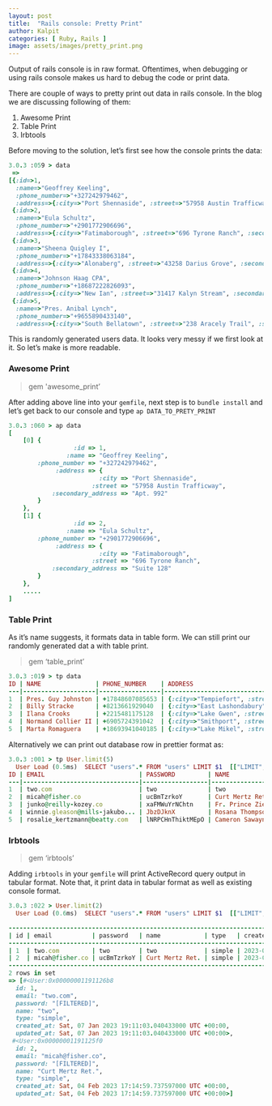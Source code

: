 ```yaml
---
layout: post
title:  "Rails console: Pretty Print"
author: Kalpit
categories: [ Ruby, Rails ]
image: assets/images/pretty_print.png
---
```


Output of rails console is in raw format. Oftentimes, when debugging or using rails console makes us hard to debug the code or print data.

There are couple of ways to pretty print out data in rails console. In the blog we are discussing following of them:

1. Awesome Print
2. Table Print
3. Irbtools

Before moving to the solution, let’s first see how the console prints the data:

```ruby
3.0.3 :059 > data
 => 
[{:id=>1,                           
  :name=>"Geoffrey Keeling",        
  :phone_number=>"+327242979462",   
  :address=>{:city=>"Port Shennaside", :street=>"57958 Austin Trafficway", :secondary_address=>"Apt. 992"}},
 {:id=>2,                           
  :name=>"Eula Schultz",            
  :phone_number=>"+2901772906696",  
  :address=>{:city=>"Fatimaborough", :street=>"696 Tyrone Ranch", :secondary_address=>"Suite 128"}},
 {:id=>3,                           
  :name=>"Sheena Quigley I",        
  :phone_number=>"+17843338063184", 
  :address=>{:city=>"Alonaberg", :street=>"43258 Darius Grove", :secondary_address=>"Suite 870"}},
 {:id=>4,
  :name=>"Johnson Haag CPA",
  :phone_number=>"+18687222826093",
  :address=>{:city=>"New Ian", :street=>"31417 Kalyn Stream", :secondary_address=>"Apt. 885"}},
 {:id=>5,
  :name=>"Pres. Anibal Lynch",
  :phone_number=>"+9655890433140",
  :address=>{:city=>"South Bellatown", :street=>"238 Aracely Trail", :secondary_address=>"Apt. 534"}}]
```

This is randomly generated users data. It looks very messy if we first look at it. So let’s make is more readable.


### Awesome Print

> gem 'awesome_print’

After adding above line into your `gemfile`, next step is to `bundle install` and let’s get back to our console and type `ap DATA_TO_PRETY_PRINT`

```ruby
3.0.3 :060 > ap data
[
    [0] {                              
                  :id => 1,            
                :name => "Geoffrey Keeling",
        :phone_number => "+327242979462",
             :address => {             
                         :city => "Port Shennaside",
                       :street => "57958 Austin Trafficway",
            :secondary_address => "Apt. 992"
        }                              
    },                                 
    [1] {                              
                  :id => 2,            
                :name => "Eula Schultz",
        :phone_number => "+2901772906696",
             :address => {
                         :city => "Fatimaborough",
                       :street => "696 Tyrone Ranch",
            :secondary_address => "Suite 128"
        }
    },
    .....
]
```

### Table Print

As it’s name suggests, it formats data in table form. We can still print our randomly generated dat a with table print.

> gem ‘table_print’

```ruby
3.0.3 :019 > tp data
ID | NAME               | PHONE_NUMBER    | ADDRESS                       
---|--------------------|-----------------|-------------------------------
1  | Pres. Guy Johnston | +17848607085653 | {:city=>"Tempiefort", :stre...
2  | Billy Stracke      | +8213661929040  | {:city=>"East Lashondabury"...
3  | Ilana Crooks       | +2215481175128  | {:city=>"Lake Gwen", :stree...
4  | Normand Collier II | +6905724391042  | {:city=>"Smithport", :stree...
5  | Marta Romaguera    | +18693941040185 | {:city=>"Lake Mikel", :stre...
```

Alternatively we can print out database row in prettier format as:

```ruby
3.0.3 :001 > tp User.limit(5)
  User Load (0.5ms)  SELECT "users".* FROM "users" LIMIT $1  [["LIMIT", 5]]
ID | EMAIL                          | PASSWORD         | NAME                | TYPE   | CREATED_AT              | UPDATED_AT             
---|--------------------------------|------------------|---------------------|--------|-------------------------|------------------------
1  | two.com                        | two              | two                 | simple | 2023-01-07 19:11:03     | 2023-01-07 19:11:03    
2  | micah@fisher.co                | ucBmTzrkoY       | Curt Mertz Ret.     | simple | 2023-02-04 17:14:59     | 2023-02-04 17:14:59    
3  | junko@reilly-kozey.co          | xaFMWuYrNChtn    | Fr. Prince Ziemann  | simple | 2023-02-04 17:14:59     | 2023-02-04 17:14:59    
4  | winnie.gleason@mills-jakubo... | JbzDJknX         | Rosana Thompson Jr. | simple | 2023-02-04 17:14:59     | 2023-02-04 17:14:59    
5  | rosalie_kertzmann@beatty.com   | lNRPCHnThiktMEpO | Cameron Sawayn      | simple | 2023-02-04 17:14:59     | 2023-02-04 17:14:59
```

### Irbtools

> gem ‘irbtools’

Adding `irbtools` in your `gemfile` will print ActiveRecord query output in tabular format. Note that, it print data in tabular format as well as existing console format.

```ruby
3.0.3 :022 > User.limit(2)
  User Load (0.6ms)  SELECT "users".* FROM "users" LIMIT $1  [["LIMIT", 2]]

--------------------------------------------------------------------------------------------------------------------
| id | email           | password   | name            | type   | created_at              | updated_at               |
--------------------------------------------------------------------------------------------------------------------
| 1  | two.com         | two        | two             | simple | 2023-01-07 19:11:03 UTC | 2023-01-07 19:11:03 UTC  |
| 2  | micah@fisher.co | ucBmTzrkoY | Curt Mertz Ret. | simple | 2023-02-04 17:14:59 UTC | 2023-02-04 17:14:59 UTC  |
--------------------------------------------------------------------------------------------------------------------
2 rows in set
=> [#<User:0x00000001191126b8
  id: 1,
  email: "two.com",
  password: "[FILTERED]",
  name: "two",
  type: "simple",
  created_at: Sat, 07 Jan 2023 19:11:03.040433000 UTC +00:00,
  updated_at: Sat, 07 Jan 2023 19:11:03.040433000 UTC +00:00>,
 #<User:0x00000001191125f0
  id: 2,
  email: "micah@fisher.co",
  password: "[FILTERED]",
  name: "Curt Mertz Ret.",
  type: "simple",
  created_at: Sat, 04 Feb 2023 17:14:59.737597000 UTC +00:00,
  updated_at: Sat, 04 Feb 2023 17:14:59.737597000 UTC +00:00>]
```
